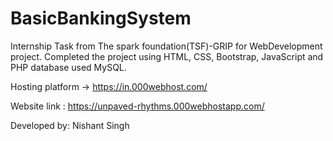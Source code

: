 # BasicBankingSystem
Internship Task from The spark foundation(TSF)-GRIP for WebDevelopment project. Completed the project using HTML, CSS, Bootstrap, JavaScript and PHP database used MySQL.

Hosting platform -> https://in.000webhost.com/

Website link : https://unpaved-rhythms.000webhostapp.com/

Developed by: Nishant Singh
